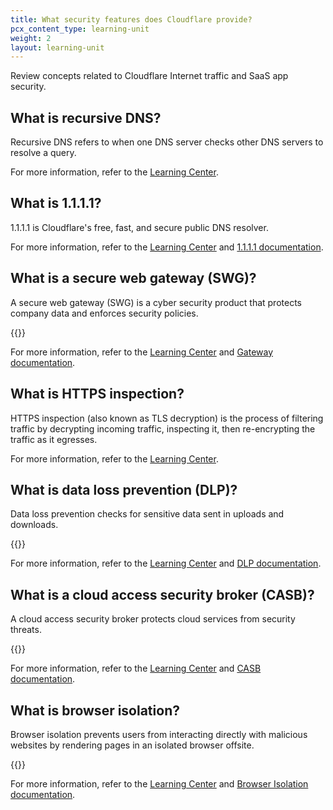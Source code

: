 ```yaml
---
title: What security features does Cloudflare provide?
pcx_content_type: learning-unit
weight: 2
layout: learning-unit
---
```


Review concepts related to Cloudflare Internet traffic and SaaS app security.

## What is recursive DNS?

Recursive DNS refers to when one DNS server checks other DNS servers to resolve a query.

For more information, refer to the [Learning Center](https://www.cloudflare.com/learning/dns/what-is-recursive-dns/).

## What is 1.1.1.1?

1.1.1.1 is Cloudflare's free, fast, and secure public DNS resolver.

For more information, refer to the [Learning Center](https://www.cloudflare.com/learning/dns/what-is-1.1.1.1/) and [1.1.1.1 documentation](/1.1.1.1/).

## What is a secure web gateway (SWG)?

A secure web gateway (SWG) is a cyber security product that protects company data and enforces security policies.

{{<glossary-definition term_id="Cloudflare Gateway" prepend="Cloudflare's secure web gateway is called Gateway. ">}}

For more information, refer to the [Learning Center](https://www.cloudflare.com/learning/access-management/what-is-a-secure-web-gateway/) and [Gateway documentation](/cloudflare-one/policies/gateway/).

## What is HTTPS inspection?

HTTPS inspection (also known as TLS decryption) is the process of filtering traffic by decrypting incoming traffic, inspecting it, then re-encrypting the traffic as it egresses.

For more information, refer to the [Learning Center](https://www.cloudflare.com/learning/security/what-is-https-inspection/).

## What is data loss prevention (DLP)?

Data loss prevention checks for sensitive data sent in uploads and downloads.

{{<glossary-definition term_id="Cloudflare Data Loss Prevention (DLP)">}}

For more information, refer to the [Learning Center](https://www.cloudflare.com/learning/access-management/what-is-dlp/) and [DLP documentation](/cloudflare-one/policies/data-loss-prevention/).

## What is a cloud access security broker (CASB)?

A cloud access security broker protects cloud services from security threats.

{{<glossary-definition term_id="Cloudflare CASB">}}

For more information, refer to the [Learning Center](https://www.cloudflare.com/learning/access-management/what-is-a-casb/) and [CASB documentation](/cloudflare-one/applications/scan-apps/).

## What is browser isolation?

Browser isolation prevents users from interacting directly with malicious websites by rendering pages in an isolated browser offsite.

{{<glossary-definition term_id="Cloudflare Browser Isolation">}}

For more information, refer to the [Learning Center](https://www.cloudflare.com/learning/access-management/what-is-a-casb/) and [Browser Isolation documentation](/cloudflare-one/policies/browser-isolation/).
